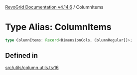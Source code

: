 [RevoGrid Documentation v4.14.6](README.md) / ColumnItems

# Type Alias: ColumnItems

```ts
type ColumnItems: Record<DimensionCols, ColumnRegular[]>;
```

## Defined in

[src/utils/column.utils.ts:16](https://github.com/revolist/revogrid/blob/62db573a68fb44a3482895267c8cda1c54f2f4d4/src/utils/column.utils.ts#L16)
